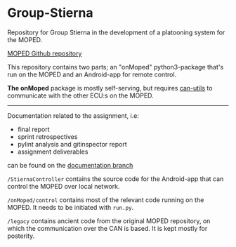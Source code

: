 # Group-Stierna
Repository for Group Stierna in the development of a platooning system for the MOPED.

[MOPED Github repository](https://github.com/sics-sse/moped)

This repository contains two parts; an "onMoped" python3-package that's run on the MOPED and an Android-app for remote control. 

**The onMoped** package is mostly self-serving, but requires [can-utils](https://github.com/linux-can/can-utils) to communicate with the other ECU:s on the MOPED.

_______

Documentation related to the assignment, i.e:
* final report
* sprint retrospectives
* pylint analysis and gitinspector report
* assignment deliverables

can be found on the [documentation branch](https://github.com/petrosdeb/Group-Stierna/tree/documentation)

`/StiernaController` contains the source code for the Android-app that can control the MOPED over local network.

`/onMoped/control` contains most of the relevant code running on the MOPED. It needs to be initiated with `run.py`.

`/legacy` contains ancient code from the original MOPED repository, on which the communication over the CAN is based. It is kept mostly for posterity.

